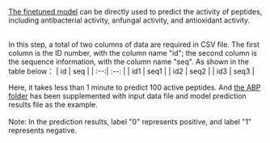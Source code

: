 [The finetuned model](https://zenodo.org/records/12747957) can be directly used to predict the activity of peptides, including antibacterial activity, anfungal activity, and antioxidant activity. <br><br>

In this step, a total of two columns of data are required in CSV file. The first column is the ID number, with the column name "id"; the second column is the sequence information, with the column name "seq". As shown in the table below：
| id | seq |
| :--:| :--: |
| id1 | seq1 |
| id2 | seq2 |
| id3 | seq3 |


Here, it takes less than 1 minute to predict 100 active peptides. And [the ABP folder](https://github.com/hgao12345/DLFea4AMPGen/tree/main/Prediction/ABP) has been supplemented with input data file and model prediction results file as the example. <br><br>
Note: In the prediction results, label "0" represents positive, and label "1" represents negative.
